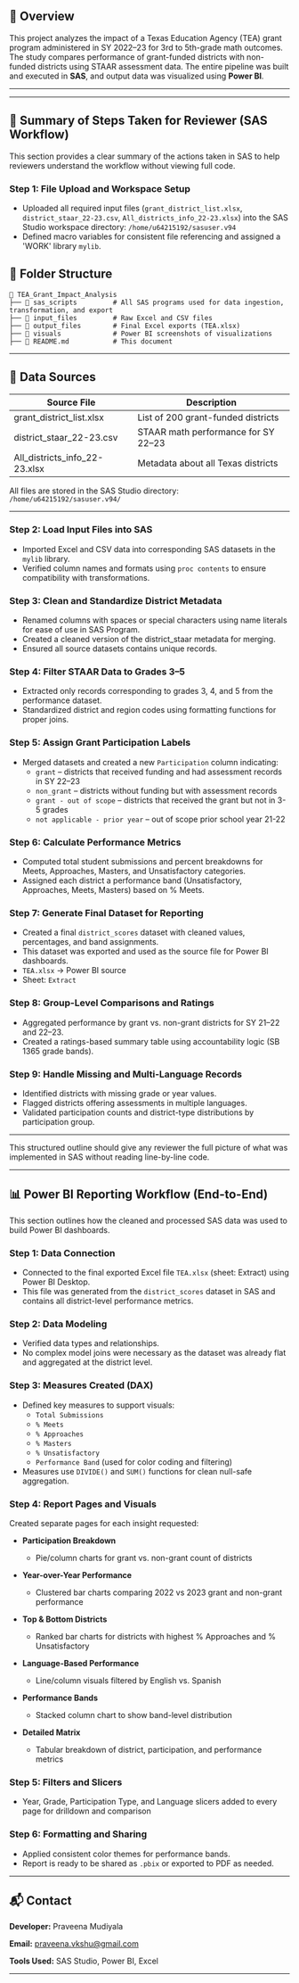## 📌 Overview
This project analyzes the impact of a Texas Education Agency (TEA) grant program administered in SY 2022–23 for 3rd to 5th-grade math outcomes. The study compares performance of grant-funded districts with non-funded districts using STAAR assessment data. The entire pipeline was built and executed in **SAS**, and output data was visualized using **Power BI**.

---

---

## 🧾 Summary of Steps Taken for Reviewer (SAS Workflow)

This section provides a clear summary of the actions taken in SAS to help reviewers understand the workflow without viewing full code.

### Step 1: File Upload and Workspace Setup
- Uploaded all required input files (`grant_district_list.xlsx`, `district_staar_22-23.csv`, `All_districts_info_22-23.xlsx`) into the SAS Studio workspace directory: `/home/u64215192/sasuser.v94`
- Defined macro variables for consistent file referencing and assigned a 'WORK' library `mylib`.
## 📁 Folder Structure
```
📂 TEA_Grant_Impact_Analysis
├── 📂 sas_scripts         # All SAS programs used for data ingestion, transformation, and export
├── 📂 input_files         # Raw Excel and CSV files
├── 📂 output_files        # Final Excel exports (TEA.xlsx)
├── 📂 visuals             # Power BI screenshots of visualizations
├── 📄 README.md           # This document
```

---

## 📂 Data Sources
| Source File                          | Description                                     |
|-------------------------------------|-------------------------------------------------|
| grant_district_list.xlsx            | List of 200 grant-funded districts              |
| district_staar_22-23.csv            | STAAR math performance for SY 22–23             |
| All_districts_info_22-23.xlsx       | Metadata about all Texas districts              |

All files are stored in the SAS Studio directory: `/home/u64215192/sasuser.v94/`

---
### Step 2: Load Input Files into SAS
- Imported Excel and CSV data into corresponding SAS datasets in the `mylib` library.
- Verified column names and formats using `proc contents` to ensure compatibility with transformations.

### Step 3: Clean and Standardize District Metadata
- Renamed columns with spaces or special characters using name literals for ease of use in SAS Program.
- Created a cleaned version of the district_staar metadata for merging.
- Ensured all source datasets contains unique records.

### Step 4: Filter STAAR Data to Grades 3–5
- Extracted only records corresponding to grades 3, 4, and 5 from the performance dataset.
- Standardized district and region codes using formatting functions for proper joins.

### Step 5: Assign Grant Participation Labels
- Merged datasets and created a new `Participation` column indicating:
  - `grant` – districts that received funding and had assessment records in SY 22–23
  - `non_grant` – districts without funding but with assessment records
  - `grant - out of scope` – districts that received the grant but not in 3-5 grades
  - `not applicable - prior year` – out of scope prior school year 21-22

### Step 6: Calculate Performance Metrics
- Computed total student submissions and percent breakdowns for Meets, Approaches, Masters, and Unsatisfactory categories.
- Assigned each district a performance band (Unsatisfactory, Approaches, Meets, Masters) based on % Meets.

### Step 7: Generate Final Dataset for Reporting
- Created a final `district_scores` dataset with cleaned values, percentages, and band assignments.
- This dataset was exported and used as the source file for Power BI dashboards.
- `TEA.xlsx` → Power BI source
- Sheet: `Extract`

### Step 8: Group-Level Comparisons and Ratings
- Aggregated performance by grant vs. non-grant districts for SY 21–22 and 22–23.
- Created a ratings-based summary table using accountability logic (SB 1365 grade bands).

### Step 9: Handle Missing and Multi-Language Records
- Identified districts with missing grade or year values.
- Flagged districts offering assessments in multiple languages.
- Validated participation counts and district-type distributions by participation group.

---

This structured outline should give any reviewer the full picture of what was implemented in SAS without reading line-by-line code.

---

## 📊 Power BI Reporting Workflow (End-to-End)

This section outlines how the cleaned and processed SAS data was used to build Power BI dashboards.

### Step 1: Data Connection
- Connected to the final exported Excel file `TEA.xlsx` (sheet: Extract) using Power BI Desktop.
- This file was generated from the `district_scores` dataset in SAS and contains all district-level performance metrics.

### Step 2: Data Modeling
- Verified data types and relationships.
- No complex model joins were necessary as the dataset was already flat and aggregated at the district level.

### Step 3: Measures Created (DAX)
- Defined key measures to support visuals:
  - `Total Submissions`
  - `% Meets`
  - `% Approaches`
  - `% Masters`
  - `% Unsatisfactory`
  - `Performance Band` (used for color coding and filtering)
- Measures use `DIVIDE()` and `SUM()` functions for clean null-safe aggregation.

### Step 4: Report Pages and Visuals
Created separate pages for each insight requested:

- **Participation Breakdown**
  - Pie/column charts for grant vs. non-grant count of districts

- **Year-over-Year Performance**
  - Clustered bar charts comparing 2022 vs 2023 grant and non-grant performance

- **Top & Bottom Districts**
  - Ranked bar charts for districts with highest % Approaches and % Unsatisfactory

- **Language-Based Performance**
  - Line/column visuals filtered by English vs. Spanish

- **Performance Bands**
  - Stacked column chart to show band-level distribution

- **Detailed Matrix**
  - Tabular breakdown of district, participation, and performance metrics

### Step 5: Filters and Slicers
- Year, Grade, Participation Type, and Language slicers added to every page for drilldown and comparison

### Step 6: Formatting and Sharing
- Applied consistent color themes for performance bands.
- Report is ready to be shared as `.pbix` or exported to PDF as needed.
---

## 📬 Contact
**Developer:** Praveena Mudiyala 

**Email:** praveena.vkshu@gmail.com 

**Tools Used:** SAS Studio, Power BI, Excel

---
